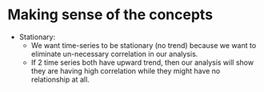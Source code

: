 # Making sense of the concepts

* Stationary:
  * We want time-series to be stationary \(no trend\) because we want to eliminate un-necessary correlation in our analysis.
  * If 2 time series both have upward trend, then our analysis will show they are having high correlation while they might have no relationship at all.

